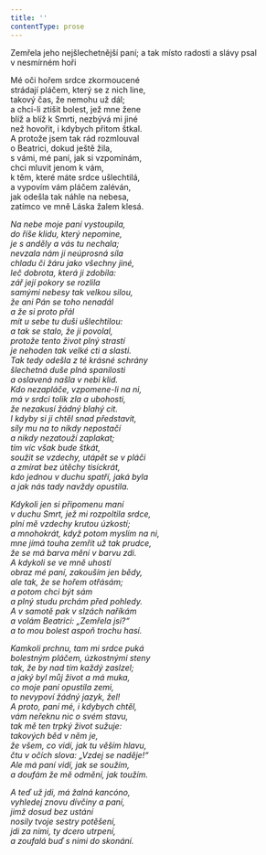 ```yaml
---
title: ''
contentType: prose
---
```


Zemřela jeho nejšlechetnější paní; a tak místo radosti a slávy psal v nesmírném hoři

  

Mé oči hořem srdce zkormoucené  
strádají pláčem, který se z nich line,  
takový čas, že nemohu už dál;  
a chci-li ztišit bolest, jež mne žene  
blíž a blíž k Smrti, nezbývá mi jiné  
než hovořit, i kdybych přitom štkal.  
A protože jsem tak rád rozmlouval  
o Beatrici, dokud ještě žila,  
s vámi, mé paní, jak si vzpomínám,  
chci mluvit jenom k vám,  
k těm, které máte srdce ušlechtilá,  
a vypovím vám pláčem zaléván,  
jak odešla tak náhle na nebesa,  
zatímco ve mně Láska žalem klesá.

_Na nebe moje paní vystoupila,  
do říše klidu, který nepomine,  
je s anděly a vás tu nechala;  
nevzala nám ji neúprosná síla  
chladu či žáru jako všechny jiné,  
leč dobrota, která ji zdobila:  
zář její pokory se rozlila  
samými nebesy tak velkou silou,  
že ani Pán se toho nenadál  
a že si proto přál  
mít u sebe tu duši ušlechtilou:  
a tak se stalo, že ji povolal,  
protože tento život plný strastí  
je nehoden tak velké cti a slasti.  
Tak tedy odešla z té krásné schrány  
šlechetná duše plná spanilosti  
a oslavená našla v nebi klid.  
Kdo nezapláče, vzpomene-li na ni,  
má v srdci tolik zla a ubohosti,  
že nezakusí žádný blahý cit.  
I kdyby si ji chtěl snad představit,  
síly mu na to nikdy nepostačí  
a nikdy nezatouží zaplakat;  
tím víc však bude štkát,  
soužit se vzdechy, utápět se v pláči  
a zmírat bez útěchy tisíckrát,  
kdo jednou v duchu spatří, jaká byla  
a jak nás tady navždy opustila._

_Kdykoli jen si připomenu maní  
v duchu Smrt, jež mi rozpoltila srdce,  
plní mě vzdechy krutou úzkostí;  
a mnohokrát, když potom myslím na ni,  
mne jímá touha zemřít už tak prudce,  
že se má barva mění v barvu zdi.  
A kdykoli se ve mně uhostí  
obraz mé paní, zakouším jen bědy,  
ale tak, že se hořem otřásám;  
a potom chci být sám  
a plný studu prchám před pohledy.  
A v samotě pak v slzách naříkám  
a volám Beatrici: „Zemřela jsi?“  
a to mou bolest aspoň trochu hasí._

_Kamkoli prchnu, tam mi srdce puká  
bolestným pláčem, úzkostnými steny  
tak, že by nad tím každý zaslzel;  
a jaký byl můj život a má muka,  
co moje paní opustila zemi,  
to nevypoví žádný jazyk, žel!  
A proto, paní mé, i kdybych chtěl,  
vám neřeknu nic o svém stavu,  
tak mě ten trpký život sužuje:  
takových běd v něm je,  
že všem, co vidí, jak tu věším hlavu,  
čtu v očích slova: „Vzdej se naděje!“  
Ale má paní vidí, jak se soužím,  
a doufám že mě odmění, jak toužím._

_A teď už jdi, má žalná kancóno,  
vyhledej znovu dívčiny a paní,  
jimž dosud bez ustání  
nosily tvoje sestry potěšení,  
jdi za nimi, ty dcero utrpení,  
a zoufalá buď s nimi do skonání._
